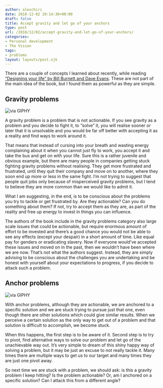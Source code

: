 ```yaml
---
author: alexchiri
date: 2018-12-02 19:14:30+00:00
draft: false
title: Accept gravity and let go of your anchors
type: post
url: /2018/12/02/accept-gravity-and-let-go-of-your-anchors/
categories:
- Personal development
- The Vision
tags:
- problems
layout: layouts/post.njk
---
```


There are a couple of concepts I learned about recently, while reading [“Designing your life” by Bill Burnett and Dave Evans](https://www.amazon.com/Designing-Your-Life-Well-Lived-Joyful-ebook/dp/B01BJSRSEC/). These are not part of the main idea of the book, but I found them as powerful as they are simple.


## Gravity problems

![via GIPHY](https://media.giphy.com/media/JhncGNdBoyeKk/source.gif)

A gravity problem is a problem that is not actionable. If you see gravity as a problem and you decide to fight it, to “solve” it, you will realise sooner or later that it is unsolvable and you would be far off better with accepting it as a reality and find ways to work around it.

That means that instead of cursing into your breath and wasting energy complaining about it when you cannot just fly to work, you accept it and take the bus and get on with your life. Sure this is a rather juvenile and obvious example, but there are many people in companies getting stuck fighting gravity problems without realising. They get more frustrated and frustrated, until they quit their company and move on to another, where they soon end up more or less in the same fight. I’m not trying to suggest that people quit jobs only because of misperceived gravity problems, but I tend to believe they are more common than we would like to admit it.

What I am suggesting, in the end, is to be conscious about the problems you try to tackle or get frustrated by. Are they actionable? Can you do something about them? If not, try to accept them as they are, as part of the reality and free up energy to invest in things you can influence.

The authors of the book include in the gravity problems category also large scale issues that could be actionable, but require enormous amount of effort to be invested and there’s a good chance you would not be able to see any effects (except your despair) in a short amount of time. Like equal pay for genders or eradicating slavery. Now if everyone would’ve accepted these issues and moved on in the past, then we wouldn’t have been where we are now. That’s not what the authors suggest. Instead, they are simply advising to be conscious about the challenges you are undertaking and be honest with yourself about your expectations to progress, if you decide to attack such a problem.

## Anchor problems

![via GIPHY](https://media.giphy.com/media/3rjZId225LNpgoLr1R/source.gif)

With anchor problems, although they are actionable, we are anchored to a specific solution and we are stuck trying to pursue just that one, even though there are other solutions which could give similar results. When we perceive a certain solution as the only way to get out of a problem and that solution is difficult to accomplish, we become stuck.

When this happens, the first step is to be aware of it. Second step is to try to pivot, find alternative ways to solve our problem and let go of the unachievable way out. It’s very simple to dream of this shiny happy way of solving a problem, but it may be just an excuse to not really tackle it. Many times there are multiple ways to get us to our target and many times they are just one pivot away.

So next time we are stuck with a problem, we should ask: is this a gravity problem I keep hitting? Is the problem actionable? Or, am I anchored on a specific solution? Can I attack this from a different angle?
